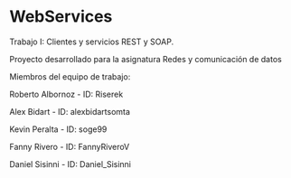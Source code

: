 # WebServices

Trabajo I: Clientes y servicios REST y SOAP.


Proyecto desarrollado para la asignatura Redes y comunicación de datos


Miembros del equipo de trabajo:



Roberto Albornoz - ID: Riserek

Alex Bidart - ID: alexbidartsomta

Kevin Peralta - ID: soge99

Fanny Rivero - ID: FannyRiveroV

Daniel Sisinni - ID: Daniel_Sisinni

